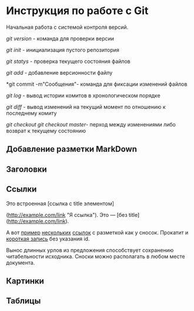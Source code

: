 # Инструкция по работе с Git

Начальная работа с системой контроля версий.

*git version* - команда для проверки версии 

*git init* - инициализация пустого репозитория

*git statys* - проверка текущего состояния файлов

*git add* - добавление версионности файлу

*git commit -m"Сообщения"- команда для фиксации изменений файлов

*git log* - вывод истории комитов в хронологическом порядке

*git diff* - вывод изменений на текущий момент по отношению к последнему комиту

*git checkout* *git checkout master*- перход между изменениями либо возврат к текущему состоянию

## Добавление разметки MarkDown

## Заголовки

## Ссылки

Это встроенная [ссылка с title элементом]

(http://example.com/link "Я ссылка"). 
Это — [без title]
(http://example.com/link).

А вот [пример][1] [нескольких][2] [ссылок][id] с
разметкой как у сносок.
 Прокатит и [короткая запись][]
без указания id.

[1]: http://example.com/ "Optional Title Here"
[2]: http://example.com/some
[id]: http://example.com/links (Optional Title Here)
[короткая запись]: http://example.com/short

Вынос длинных урлов из предложения способствует
сохранению читабельности исходника. Сноски можно
располагать в любом месте документа.

## Картинки

## Таблицы